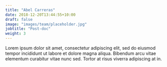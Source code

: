 ```yaml
---
title: "Abel Carreras"
date: 2018-12-20T13:44:55+10:00
draft: false
image: "images/team/placeholder.jpg"
jobtitle: "Post-doc"
weight: 3
---
```


Lorem ipsum dolor sit amet, consectetur adipiscing elit, sed do eiusmod tempor incididunt ut labore et dolore magna aliqua. Bibendum arcu vitae elementum curabitur vitae nunc sed. Tortor at risus viverra adipiscing at in.
